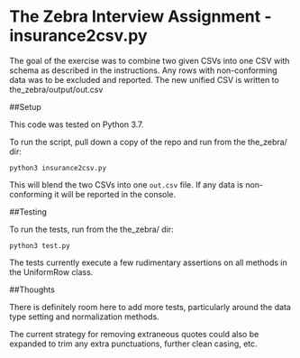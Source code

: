 # The Zebra Interview Assignment - insurance2csv.py

The goal of the exercise was to combine two given CSVs into one CSV with schema as described in the instructions. Any rows with non-conforming data was to be excluded and reported. The new unified CSV is written to the_zebra/output/out.csv


##Setup

This code was tested on Python 3.7. 

To run the script, pull down a copy of the repo and run from the the_zebra/ dir:

```python3 insurance2csv.py```

This will blend the two CSVs into one `out.csv` file. If any data is non-conforming it will be reported in the console. 

##Testing

To run the tests, run from the the_zebra/ dir:

```python3 test.py```

The tests currently execute a few rudimentary assertions on all methods in the UniformRow class. 


##Thoughts

There is definitely room here to add more tests, particularly around the data type setting and normalization methods. 

The current strategy for removing extraneous quotes could also be expanded to trim any extra punctuations, further clean casing, etc.





